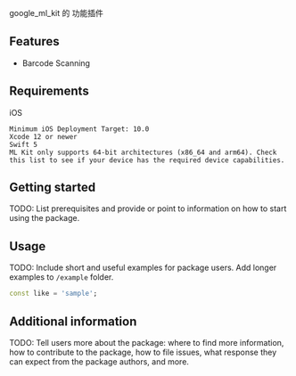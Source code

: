 <!-- 
This README describes the package. If you publish this package to pub.dev,
this README's contents appear on the landing page for your package.

For information about how to write a good package README, see the guide for
[writing package pages](https://dart.dev/guides/libraries/writing-package-pages). 

For general information about developing packages, see the Dart guide for
[creating packages](https://dart.dev/guides/libraries/create-library-packages)
and the Flutter guide for
[developing packages and plugins](https://flutter.dev/developing-packages). 
-->

google_ml_kit 的 功能插件

## Features

- Barcode Scanning

## Requirements

iOS

    Minimum iOS Deployment Target: 10.0
    Xcode 12 or newer
    Swift 5
    ML Kit only supports 64-bit architectures (x86_64 and arm64). Check this list to see if your device has the required device capabilities.

## Getting started

TODO: List prerequisites and provide or point to information on how to
start using the package.

## Usage

TODO: Include short and useful examples for package users. Add longer
examples to `/example` folder.

```dart
const like = 'sample';
```

## Additional information

TODO: Tell users more about the package: where to find more information,
how to contribute to the package, how to file issues, what response they
can expect from the package authors, and more.
